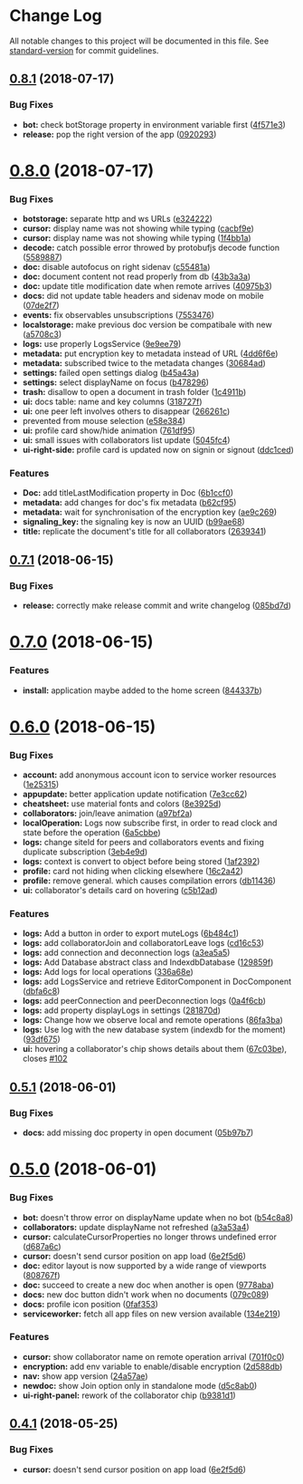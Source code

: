 # Change Log

All notable changes to this project will be documented in this file. See [standard-version](https://github.com/conventional-changelog/standard-version) for commit guidelines.

<a name="0.8.1"></a>
## [0.8.1](https://github.com/coast-team/mute/compare/v0.8.0...v0.8.1) (2018-07-17)


### Bug Fixes

* **bot:** check botStorage property in environment variable first ([4f571e3](https://github.com/coast-team/mute/commit/4f571e3))
* **release:** pop the right version of the app ([0920293](https://github.com/coast-team/mute/commit/0920293))



<a name="0.8.0"></a>
# [0.8.0](https://github.com/coast-team/mute/compare/v0.7.1...v0.8.0) (2018-07-17)


### Bug Fixes

* **botstorage:** separate http and ws URLs ([e324222](https://github.com/coast-team/mute/commit/e324222))
* **cursor:** display name was not showing while typing ([cacbf9e](https://github.com/coast-team/mute/commit/cacbf9e))
* **cursor:** display name was not showing while typing ([1f4bb1a](https://github.com/coast-team/mute/commit/1f4bb1a))
* **decode:** catch possible error throwed by protobufjs decode function ([5589887](https://github.com/coast-team/mute/commit/5589887))
* **doc:** disable autofocus on right sidenav ([c55481a](https://github.com/coast-team/mute/commit/c55481a))
* **doc:** document content not read properly from db ([43b3a3a](https://github.com/coast-team/mute/commit/43b3a3a))
* **doc:** update title modification date when remote arrives ([40975b3](https://github.com/coast-team/mute/commit/40975b3))
* **docs:** did not update table headers and sidenav mode on mobile ([07de2f7](https://github.com/coast-team/mute/commit/07de2f7))
* **events:** fix observables unsubscriptions ([7553476](https://github.com/coast-team/mute/commit/7553476))
* **localstorage:** make previous doc version be compatibale with new ([a5708c3](https://github.com/coast-team/mute/commit/a5708c3))
* **logs:** use properly LogsService ([9e9ee79](https://github.com/coast-team/mute/commit/9e9ee79))
* **metadata:** put encryption key to metadata instead of URL ([4dd6f6e](https://github.com/coast-team/mute/commit/4dd6f6e))
* **metadata:** subscribed twice to the metadata changes ([30684ad](https://github.com/coast-team/mute/commit/30684ad))
* **settings:** failed open settings dialog ([b45a43a](https://github.com/coast-team/mute/commit/b45a43a))
* **settings:** select displayName on focus ([b478296](https://github.com/coast-team/mute/commit/b478296))
* **trash:** disallow to open a document in trash folder ([1c4911b](https://github.com/coast-team/mute/commit/1c4911b))
* **ui:** docs table: name and key columns ([318727f](https://github.com/coast-team/mute/commit/318727f))
* **ui:** one peer left involves others to disappear ([266261c](https://github.com/coast-team/mute/commit/266261c))
* prevented from mouse selection ([e58e384](https://github.com/coast-team/mute/commit/e58e384))
* **ui:** profile card show/hide animation ([761df95](https://github.com/coast-team/mute/commit/761df95))
* **ui:** small issues with collaborators list update ([5045fc4](https://github.com/coast-team/mute/commit/5045fc4))
* **ui-right-side:** profile card is updated now on signin or signout ([ddc1ced](https://github.com/coast-team/mute/commit/ddc1ced))


### Features

* **Doc:** add titleLastModification property in Doc ([6b1ccf0](https://github.com/coast-team/mute/commit/6b1ccf0))
* **metadata:** add changes for doc's fix metadata ([b62cf95](https://github.com/coast-team/mute/commit/b62cf95))
* **metadata:** wait for synchronisation of the encryption key ([ae9c269](https://github.com/coast-team/mute/commit/ae9c269))
* **signaling_key:** the signaling key is now an UUID ([b99ae68](https://github.com/coast-team/mute/commit/b99ae68))
* **title:** replicate the document's title for all collaborators ([2639341](https://github.com/coast-team/mute/commit/2639341))



<a name="0.7.1"></a>
## [0.7.1](https://github.com/coast-team/mute/compare/v0.7.0...v0.7.1) (2018-06-15)


### Bug Fixes

* **release:** correctly make release commit and write changelog ([085bd7d](https://github.com/coast-team/mute/commit/085bd7d))



<a name="0.7.0"></a>

# [0.7.0](https://github.com/coast-team/mute/compare/v0.5.1...v0.7.0) (2018-06-15)

### Features

- **install:** application maybe added to the home screen ([844337b](https://github.com/coast-team/mute/commit/844337b))

<a name="0.6.0"></a>

# [0.6.0](https://github.com/coast-team/mute/compare/v0.5.1...v0.6.0) (2018-06-15)

### Bug Fixes

- **account:** add anonymous account icon to service worker resources ([1e25315](https://github.com/coast-team/mute/commit/1e25315))
- **appupdate:** better application update notification ([7e3cc62](https://github.com/coast-team/mute/commit/7e3cc62))
- **cheatsheet:** use material fonts and colors ([8e3925d](https://github.com/coast-team/mute/commit/8e3925d))
- **collaborators:** join/leave animation ([a97bf2a](https://github.com/coast-team/mute/commit/a97bf2a))
- **localOperation:** Logs now subscribe first, in order to read clock and state before the operation ([6a5cbbe](https://github.com/coast-team/mute/commit/6a5cbbe))
- **logs:** change siteId for peers and collaborators events and fixing duplicate subscription ([3eb4e9d](https://github.com/coast-team/mute/commit/3eb4e9d))
- **logs:** context is convert to object before being stored ([1af2392](https://github.com/coast-team/mute/commit/1af2392))
- **profile:** card not hiding when clicking elsewhere ([16c2a42](https://github.com/coast-team/mute/commit/16c2a42))
- **profile:** remove general. which causes compilation errors ([db11436](https://github.com/coast-team/mute/commit/db11436))
- **ui:** collaborator's details card on hovering ([c5b12ad](https://github.com/coast-team/mute/commit/c5b12ad))

### Features

- **logs:** Add a button in order to export muteLogs ([6b484c1](https://github.com/coast-team/mute/commit/6b484c1))
- **logs:** add collaboratorJoin and collaboratorLeave logs ([cd16c53](https://github.com/coast-team/mute/commit/cd16c53))
- **logs:** add connection and deconnection logs ([a3ea5a5](https://github.com/coast-team/mute/commit/a3ea5a5))
- **logs:** Add Database abstract class and IndexdbDatabase ([129859f](https://github.com/coast-team/mute/commit/129859f))
- **logs:** Add logs for local operations ([336a68e](https://github.com/coast-team/mute/commit/336a68e))
- **logs:** add LogsService and retrieve EditorComponent in DocComponent ([dbfa6c8](https://github.com/coast-team/mute/commit/dbfa6c8))
- **logs:** add peerConnection and peerDeconnection logs ([0a4f6cb](https://github.com/coast-team/mute/commit/0a4f6cb))
- **logs:** add property displayLogs in settings ([281870d](https://github.com/coast-team/mute/commit/281870d))
- **logs:** Change how we observe local and remote operations ([86fa3ba](https://github.com/coast-team/mute/commit/86fa3ba))
- **logs:** Use log with the new database system (indexdb for the moment) ([93df675](https://github.com/coast-team/mute/commit/93df675))
- **ui:** hovering a collaborator's chip shows details about them ([67c03be](https://github.com/coast-team/mute/commit/67c03be)), closes [#102](https://github.com/coast-team/mute/issues/102)

<a name="0.5.1"></a>

## [0.5.1](https://github.com/coast-team/mute/compare/v0.5.0...v0.5.1) (2018-06-01)

### Bug Fixes

- **docs:** add missing doc property in open document ([05b97b7](https://github.com/coast-team/mute/commit/05b97b7))

<a name="0.5.0"></a>

# [0.5.0](https://github.com/coast-team/mute/compare/v0.4.0...v0.5.0) (2018-06-01)

### Bug Fixes

- **bot:** doesn't throw error on displayName update when no bot ([b54c8a8](https://github.com/coast-team/mute/commit/b54c8a8))
- **collaborators:** update displayName not refreshed ([a3a53a4](https://github.com/coast-team/mute/commit/a3a53a4))
- **cursor:** calculateCursorProperties no longer throws undefined error ([d687a6c](https://github.com/coast-team/mute/commit/d687a6c))
- **cursor:** doesn't send cursor position on app load ([6e2f5d6](https://github.com/coast-team/mute/commit/6e2f5d6))
- **doc:** editor layout is now supported by a wide range of viewports ([808767f](https://github.com/coast-team/mute/commit/808767f))
- **doc:** succeed to create a new doc when another is open ([9778aba](https://github.com/coast-team/mute/commit/9778aba))
- **docs:** new doc button didn't work when no documents ([079c089](https://github.com/coast-team/mute/commit/079c089))
- **docs:** profile icon position ([0faf353](https://github.com/coast-team/mute/commit/0faf353))
- **serviceworker:** fetch all app files on new version available ([134e219](https://github.com/coast-team/mute/commit/134e219))

### Features

- **cursor:** show collaborator name on remote operation arrival ([701f0c0](https://github.com/coast-team/mute/commit/701f0c0))
- **encryption:** add env variable to enable/disable encryption ([2d588db](https://github.com/coast-team/mute/commit/2d588db))
- **nav:** show app version ([24a57ae](https://github.com/coast-team/mute/commit/24a57ae))
- **newdoc:** show Join option only in standalone mode ([d5c8ab0](https://github.com/coast-team/mute/commit/d5c8ab0))
- **ui-right-panel:** rework of the collaborator chip ([b9381d1](https://github.com/coast-team/mute/commit/b9381d1))

<a name="0.4.1"></a>

## [0.4.1](https://github.com/coast-team/mute/compare/v0.4.0...v0.4.1) (2018-05-25)

### Bug Fixes

- **cursor:** doesn't send cursor position on app load ([6e2f5d6](https://github.com/coast-team/mute/commit/6e2f5d6))
